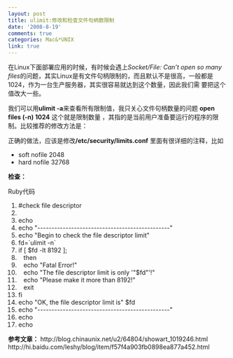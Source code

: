 ```yaml
---
layout: post
title: ulimit:修改和检查文件句柄数限制
date: '2008-8-19'
comments: true
categories: Mac&*UNIX
link: true
---
```

在Linux下面部署应用的时候，有时候会遇上<em>Socket/File: Can’t open so many files</em>的问题，其实Linux是有文件句柄限制的，而且默认不是很高，一般都是1024，作为一台生产服务器，其实很容易就达到这个数量，因此我们需 要把这个值改大一些。

我们可以用<strong>ulimit -a</strong>来查看所有限制值，我只关心文件句柄数量的问题
<strong>open files (-n) 1024</strong>
这个就是限制数量 ，其指的是当前用户准备要运行的程序的限制。比较推荐的修改方法是：

正确的做法，应该是修改<strong>/etc/security/limits.conf</strong>
里面有很详细的注释，比如
* soft nofile 2048
* hard nofile 32768

<strong>检查：</strong>
<div class="codeText">
<div class="codeHead">Ruby代码</div>
<ol class="dp-rb" start="1">
	<li class="alt"><span><span class="comment">#check file descriptor</span><span>  </span></span></li>
	<li><span>  </span></li>
	<li class="alt"><span>echo  </span></li>
	<li><span>echo <span class="string">"-----------------------------------------------"</span><span>  </span></span></li>
	<li class="alt"><span>echo <span class="string">"Begin to check the file descriptor limit"</span><span>  </span></span></li>
	<li><span>fd=`ulimit -n`  </span></li>
	<li class="alt"><span><span class="keyword">if</span><span> [ </span><span class="variable">$fd</span><span> -lt 8192 ];  </span></span></li>
	<li><span>   <span class="keyword">then</span><span>  </span></span></li>
	<li class="alt"><span>   echo <span class="string">"Fatal Error!"</span><span>  </span></span></li>
	<li><span>   echo <span class="string">"The file descriptor limit is only '"</span><span class="variable">$fd</span><span class="string">"'!"</span><span>  </span></span></li>
	<li class="alt"><span>   echo <span class="string">"Please make it more than 8192!"</span><span>  </span></span></li>
	<li><span>   exit  </span></li>
	<li class="alt"><span>fi  </span></li>
	<li><span>echo <span class="string">"OK, the file descriptor limit is"</span><span> </span><span class="variable">$fd</span><span>  </span></span></li>
	<li class="alt"><span>echo <span class="string">"-----------------------------------------------"</span><span>  </span></span></li>
	<li><span>echo  </span></li>
	<li class="alt"><span>echo
</span></li>
</ol>
</div>
<strong>参考文章：</strong>
http://blog.chinaunix.net/u2/64804/showart_1019246.html
http://hi.baidu.com/leshy/blog/item/f57f4a903fb0898ea877a452.html
